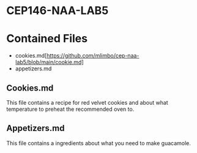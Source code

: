 # CEP146-NAA-LAB5

# Contained Files

- cookies.md[https://github.com/mlimbo/cep-naa-lab5/blob/main/cookie.md]
- appetizers.md

## Cookies.md

This file contains a recipe for red velvet cookies and about what temperature to preheat the recommended oven to.

## Appetizers.md

This file contains a ingredients about what you need to make guacamole.
